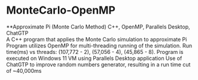 # MonteCarlo-OpenMP

**Approximate Pi (Monte Carlo Method) C++, OpenMP, Parallels Desktop, ChatGTP	<br>
A C++ program that applies the Monte Carlo simulation to approximate Pi
Program utilizes OpenMP for multi-threading running of the simulation. Run time(ms) vs threads: (107,772 - 2), (57,056 - 4), (45,865 - 8).
Program is executed on Windows 11 VM using Parallels Desktop application
Use of ChatGTP to improve random numbers generator, resulting in a run time cut of ~40,000ms 


